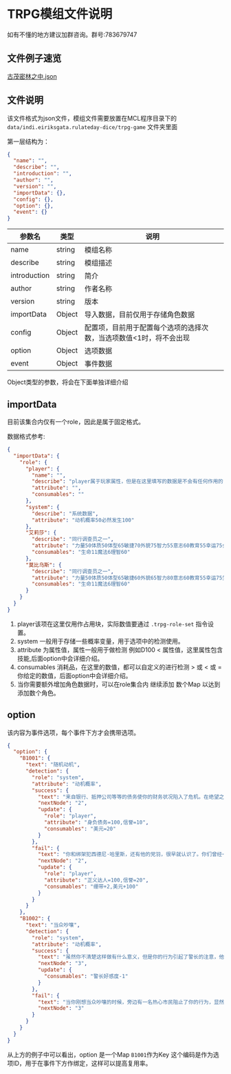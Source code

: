 # TRPG模组文件说明

如有不懂的地方建议加群咨询。群号:783679747

## 文件例子速览

[古茂密林之中.json](import/古茂密林之中.json)

## 文件说明

该文件格式为json文件，模组文件需要放置在MCL程序目录下的 `data/indi.eiriksgata.rulateday-dice/trpg-game` 文件夹里面

第一层结构为：

```json
{
  "name": "",
  "describe": "",
  "introduction": "",
  "author": "",
  "version": "",
  "importData": {},
  "config": {},
  "option": {},
  "event": {}
}

```

|参数名|类型|说明|
|----|----|----|
|name|string|模组名称|
|describe|string|模组描述|
|introduction|string|简介|
|author|string|作者名称|
|version|string|版本|
|importData|Object|导入数据，目前仅用于存储角色数据|
|config|Object|配置项，目前用于配置每个选项的选择次数，当选项数值<1时，将不会出现|
|option|Object|选项数据|
|event|Object|事件数据|

Object类型的参数，将会在下面单独详细介绍

## importData

目前该集合内仅有一个role，因此是属于固定格式。

数据格式参考:

```json
{
  "importData": {
    "role": {
      "player": {
        "name": "",
        "describe": "player属于玩家属性，但是在这里填写的数据是不会有任何作用的，建议是通过游戏进程来获取东西。作者可以通过开始的时候送一些物品。",
        "attribute": "",
        "consumables": ""
      },
      "system": {
        "describe": "系统数据",
        "attribute": "动机概率50必然发生100"
      },
      "艾莉莎": {
        "describe": "同行调查员之一",
        "attribute": "力量50体质50体型65敏捷70外貌75智力55意志60教育55幸运75会计60侦查80聆听70",
        "consumables": "生命11魔法6理智60"
      },
      "莫比乌斯": {
        "describe": "同行调查员之一",
        "attribute": "力量50体质50体型65敏捷60外貌65智力80意志60教育55幸运75生命11魔法6理智60神秘学70社会学70",
        "consumables": "生命11魔法6理智60"
      }
    }
  }
}
```

1. player该项在这里仅用作占用块，实际数值要通过 `.trpg-role-set` 指令设置。
2. system 一般用于存储一些概率变量，用于选项中的检测使用。
3. attribute 为属性值，属性一般用于做检测 例如D100 < 属性值，这里属性包含技能,后面option中会详细介绍。
4. consumables 消耗品，在这里的数值，都可以自定义的进行检测 > 或 <  或 = 你给定的数值，后面option中会详细介绍。
5. 当你需要额外增加角色数据时，可以在role集合内 继续添加 数个Map 以达到添加数个角色。

## option

该内容为事件选项，每个事件下方才会携带选项。

```json
{
  "option": {
    "B1001": {
      "text": "随机动机",
      "detection": {
        "role": "system",
        "attribute": "动机概率",
        "success": {
          "text": "来自银行、抵押公司等等的债务使你的财务状况陷入了危机。在绝望之中你选择向高利贷者求助。你必须在这周结束时拿到现金，不然高利贷者就要让你吃点苦头。你只需要1000美金就能脱离苦海……",
          "nextNode": "2",
          "update": {
            "role": "player",
            "attribute": "身负债务=100,信誉=10",
            "consumables": "美元=20"
          }
        },
        "fail": {
          "text": "你和绑架犯西德尼·哈里斯，还有他的党羽，很早就认识了。你们曾经一起长大，但不是朋友。哈里斯曾经是你人生中的灾星。一朝被欺负，十年难抬头……从那以后，你过得还不错，哈里斯则每况愈下。现在胜负已分，是你比他强了。这就是一个向他复仇的机会，以法律的名义……",
          "nextNode": "2",
          "update": {
            "role": "player",
            "attribute": "正义达人=100,信誉=20",
            "consumables": "绷带+2,美元+100"
          }
        }
      }
    },
    "B1002": {
      "text": "当众吵嚷",
      "detection": {
        "role": "system",
        "attribute": "动机概率",
        "success": {
          "text": "虽然你不清楚这样做有什么意义，但是你的行为引起了警长的注意，他瞪了你一眼。并且警告你这里是警局，不要在此捣乱，注意你的言行。",
          "nextNode": "3",
          "update": {
            "consumables": "警长好感度-1"
          }
        },
        "fail": {
          "text": "当你刚想当众吵嚷的时候，旁边有一名热心市民阻止了你的行为，显然他留意到你想捣乱。她小声的跟你说到:[这里是警局，你注意点，小心被警长给抓起来]，你听到她如此说到后停止了自己这般迷惑的行为。",
          "nextNode": "3"
        }
      }
    }
  }
}
```
从上方的例子中可以看出，option 是一个Map `B1001`作为Key 这个编码是作为选项ID，用于在事件下方作绑定，这样可以提高复用率。
